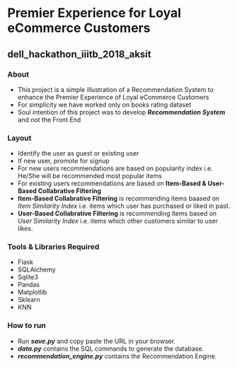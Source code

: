 # Premier Experience for Loyal eCommerce Customers
## dell_hackathon_iiitb_2018_aksit

### About
- This project is a simple illustration of a Recommendation System to enhance the Premier Experience of Loyal eCommerce Customers
- For simplicity we have worked only on books rating dataset
- Soul intention of this project was to develop __*Recommendation System*__ and not the Front End

### Layout
- Identify the user as guest or existing user
- If new user, promote for signup
- For new users recommendations are based on popularity index i.e. He/She will be recommended most popular items
- For existing users recommendations are based on **Item-Based & User-Based Collabrative Filtering** 
- **Item-Based Collabrative Filtering** is recommending items baased on *Item Similarity Index* i.e. items which user has purchased or                                             liked in past.
- **User-Based Collabrative Filtering** is recommending items based on *User Similarity Index* i.e. items which other customers similar to                                         user likes.

### Tools & Libraries Required
- Flask
- SQLAlchemy
- Sqlite3
- Pandas
- Matplotlib
- Sklearn
- KNN
### How to run
- Run __*save.py*__ and copy paste the URL in your browser.
- __*data.py*__ contains the SQL commands to generate the database.
- __*recommendation_engine.py*__ contains the Recommendation Engine.
